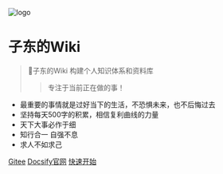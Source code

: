 <!-- _coverpage.md -->
![logo](https://docsify.js.org/_media/icon.svg)

# 子东的Wiki

> 💪子东的Wiki  构建个人知识体系和资料库
>> 专注于当前正在做的事！
- 最重要的事情就是过好当下的生活，不恐惧未来，也不后悔过去
- 坚持每天500字的积累，相信复利曲线的力量
- 天下大事必作于细
- 知行合一 自强不息
- 求人不如求己 


[Gitee](https://gitee.com/ganzidong/gan-wiki)
[Docsify官网](https://docsify.js.org/#/)
[快速开始](README.md)